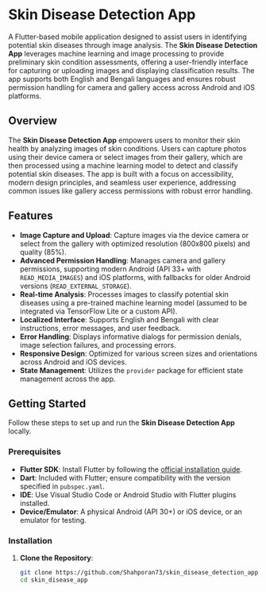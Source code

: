 # Skin Disease Detection App

A Flutter-based mobile application designed to assist users in identifying potential skin diseases through image analysis. The **Skin Disease Detection App** leverages machine learning and image processing to provide preliminary skin condition assessments, offering a user-friendly interface for capturing or uploading images and displaying classification results. The app supports both English and Bengali languages and ensures robust permission handling for camera and gallery access across Android and iOS platforms.

## Overview

The **Skin Disease Detection App** empowers users to monitor their skin health by analyzing images of skin conditions. Users can capture photos using their device camera or select images from their gallery, which are then processed using a machine learning model to detect and classify potential skin diseases. The app is built with a focus on accessibility, modern design principles, and seamless user experience, addressing common issues like gallery access permissions with robust error handling.

## Features

- **Image Capture and Upload**: Capture images via the device camera or select from the gallery with optimized resolution (800x800 pixels) and quality (85%).
- **Advanced Permission Handling**: Manages camera and gallery permissions, supporting modern Android (API 33+ with `READ_MEDIA_IMAGES`) and iOS platforms, with fallbacks for older Android versions (`READ_EXTERNAL_STORAGE`).
- **Real-time Analysis**: Processes images to classify potential skin diseases using a pre-trained machine learning model (assumed to be integrated via TensorFlow Lite or a custom API).
- **Localized Interface**: Supports English and Bengali with clear instructions, error messages, and user feedback.
- **Error Handling**: Displays informative dialogs for permission denials, image selection failures, and processing errors.
- **Responsive Design**: Optimized for various screen sizes and orientations across Android and iOS devices.
- **State Management**: Utilizes the `provider` package for efficient state management across the app.

## Getting Started

Follow these steps to set up and run the **Skin Disease Detection App** locally.

### Prerequisites

- **Flutter SDK**: Install Flutter by following the [official installation guide](https://docs.flutter.dev/get-started/install).
- **Dart**: Included with Flutter; ensure compatibility with the version specified in `pubspec.yaml`.
- **IDE**: Use Visual Studio Code or Android Studio with Flutter plugins installed.
- **Device/Emulator**: A physical Android (API 30+) or iOS device, or an emulator for testing.

### Installation

1. **Clone the Repository**:
   ```bash
   git clone https://github.com/Shahporan73/skin_disease_detection_app.git
   cd skin_disease_app
